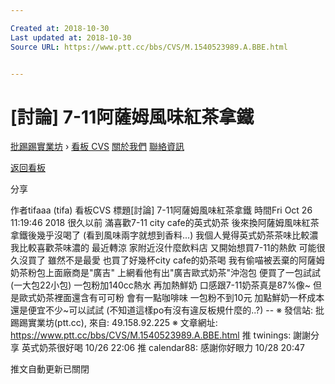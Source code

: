 ```yaml
---

Created at: 2018-10-30
Last updated at: 2018-10-30
Source URL: https://www.ptt.cc/bbs/CVS/M.1540523989.A.BBE.html


---
```


# [討論] 7-11阿薩姆風味紅茶拿鐵


[批踢踢實業坊](https://www.ptt.cc/bbs/) › [看板 CVS](https://www.ptt.cc/bbs/CVS/index.html) [關於我們](https://www.ptt.cc/about.html) [聯絡資訊](https://www.ptt.cc/contact.html)

[返回看板](https://www.ptt.cc/bbs/CVS/index.html)

分享

作者tifaaa (tifa)
看板CVS
標題\[討論\] 7-11阿薩姆風味紅茶拿鐵
時間Fri Oct 26 11:19:46 2018
很久以前 滿喜歡7-11 city cafe的英式奶茶 後來換阿薩姆風味紅茶拿鐵後幾乎沒喝了 (看到風味兩字就想到香料...) 我個人覺得英式奶茶茶味比較濃 我比較喜歡茶味濃的 最近轉涼 家附近沒什麼飲料店 又開始想買7-11的熱飲 可能很久沒買了 雖然不是最愛 也買了好幾杯city cafe的奶茶喝 我有偷喵被丟棄的阿薩姆奶茶粉包上面廠商是"廣吉" 上網看他有出"廣吉歐式奶茶"沖泡包 便買了一包試試(一大包22小包) 一包粉加140cc熱水 再加熱鮮奶 口感跟7-11奶茶真是87%像~ 但是歐式奶茶裡面還含有可可粉 會有一點咖啡味 一包粉不到10元 加點鮮奶一杯成本還是便宜不少~可以試試 (不知道這樣po有沒有違反板規什麼的..?) -- ※ 發信站: 批踢踢實業坊(ptt.cc), 來自: 49.158.92.225 ※ 文章網址: <https://www.ptt.cc/bbs/CVS/M.1540523989.A.BBE.html>
推 twinings: 謝謝分享 英式奶茶很好喝 10/26 22:06
推 calendar88: 感謝你好眼力 10/28 20:47

推文自動更新已關閉

